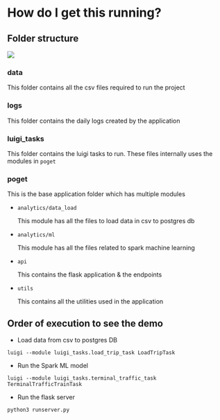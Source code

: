# How do I get this running?

## Folder structure

![](https://github.com/unnati-xyz/fifthel-2016-workshop/blob/master/proj-structure.png)

### data
This folder contains all the csv files required to run the project

### logs
This folder contains the daily logs created by the application

### luigi_tasks
This folder contains the luigi tasks to run. These files internally uses the modules in `poget`

### poget
This is the base application folder which has multiple modules

* `analytics/data_load`

  This module has all the files to load data in csv to postgres db
  
* `analytics/ml`
  
  This module has all the files related to spark machine learning
  
* `api`
  
  This contains the flask application & the endpoints
  
* `utils`

  This contains all the utilities used in the application
  
## Order of execution to see the demo

* Load data from csv to postgres DB

```luigi --module luigi_tasks.load_trip_task LoadTripTask```

* Run the Spark ML model

```luigi --module luigi_tasks.terminal_traffic_task TerminalTrafficTrainTask```

* Run the flask server

```python3 runserver.py```
